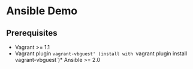 # Ansible Demo

## Prerequisites

* Vagrant >= 1.1
* Vagrant plugin `vagrant-vbguest' (install with `vagrant plugin install vagrant-vbguest`)* Ansible >= 2.0
